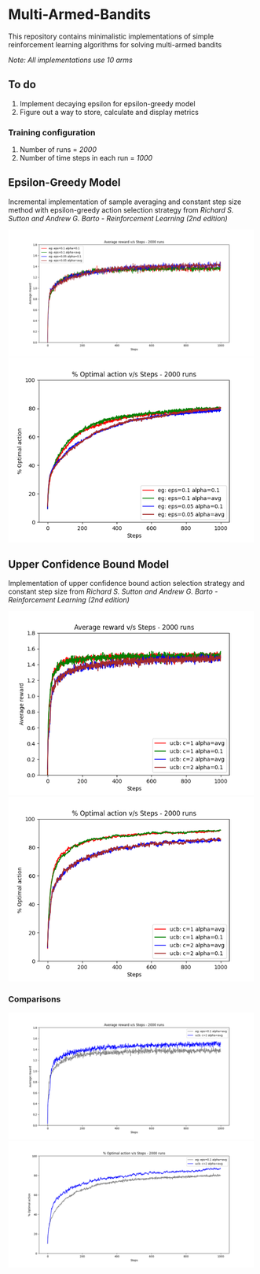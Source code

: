 # Multi-Armed-Bandits
This repository contains minimalistic implementations of simple reinforcement learning algorithms for solving multi-armed bandits

*Note: All implementations use 10 arms*

## To do
1. Implement decaying epsilon for epsilon-greedy model
2. Figure out a way to store, calculate and display metrics

### Training configuration

1. Number of runs = *2000*
2. Number of time steps in each run = *1000*

## Epsilon-Greedy Model

Incremental implementation of sample averaging and constant step size method with epsilon-greedy action selection strategy from *Richard S. Sutton and Andrew G. Barto - Reinforcement Learning (2nd edition)*

<img src="./plots/epsilon_greedy/avg_reward.png" alt="average reward v/s steps" width=500>

<img src="./plots/epsilon_greedy/optimal_action.png" alt="% optimal action v/s steps" width=500>


## Upper Confidence Bound Model

Implementation of upper confidence bound action selection strategy and constant step size from *Richard S. Sutton and Andrew G. Barto - Reinforcement Learning (2nd edition)*

<img src="./plots/ucb/avg_reward.png" alt="average reward v/s steps" width=500>

<img src="./plots/ucb/optimal_action.png" alt="% optimal action v/s steps" width=500>

### Comparisons

<img src="./plots/comparisons/eg_vs_ucb_reward.png" alt="average reward v/s steps" width=500>

<img src="./plots/comparisons/eg_vs_ucb_opt.png" alt="% optimal action v/s steps" width=500>
